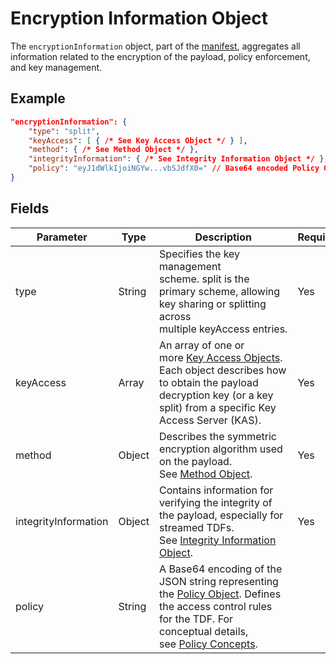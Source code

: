 # Encryption Information Object

The `encryptionInformation` object, part of the [manifest](./manifest.md), aggregates all information related to the encryption of the payload, policy enforcement, and key management.

## Example

```json
"encryptionInformation": {
    "type": "split",
    "keyAccess": [ { /* See Key Access Object */ } ],
    "method": { /* See Method Object */ },
    "integrityInformation": { /* See Integrity Information Object */ },
    "policy": "eyJ1dWlkIjoiNGYw...vbSJdfX0=" // Base64 encoded Policy Object JSON
}
```

## Fields

| Parameter            | Type   | Description                                                                                                                                                                                                                                                                           | Required? |
| -------------------- | ------ | ------------------------------------------------------------------------------------------------------------------------------------------------------------------------------------------------------------------------------------------------------------------------------------- | --------- |
| type                 | String | Specifies the key management scheme. split is the primary scheme, allowing key sharing or splitting across multiple keyAccess entries.                                                                                                                                                | Yes       |
| keyAccess            | Array  | An array of one or more [Key Access Objects](https://www.google.com/url?sa=E&q=.%2Fkey_access.md). Each object describes how to obtain the payload decryption key (or a key split) from a specific Key Access Server (KAS).                                                           | Yes       |
| method               | Object | Describes the symmetric encryption algorithm used on the payload. See [Method Object](https://www.google.com/url?sa=E&q=.%2Fmethod.md).                                                                                                                                               | Yes       |
| integrityInformation | Object | Contains information for verifying the integrity of the payload, especially for streamed TDFs. See [Integrity Information Object](https://www.google.com/url?sa=E&q=.%2Fintegrity_information.md).                                                                                    | Yes       |
| policy               | String | A Base64 encoding of the JSON string representing the [Policy Object](https://www.google.com/url?sa=E&q=.%2Fpolicy_object.md). Defines the access control rules for the TDF. For conceptual details, see [Policy Concepts](https://www.google.com/url?sa=E&q=.%2Fpolicy_concepts.md). |           |